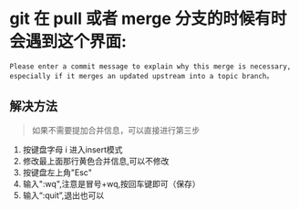 # git 在 pull 或者 merge 分支的时候有时会遇到这个界面:
```
Please enter a commit message to explain why this merge is necessary,
especially if it merges an updated upstream into a topic branch。
```

## 解决方法
> 如果不需要提加合并信息，可以直接进行第三步

1. 按键盘字母 i 进入insert模式
2. 修改最上面那行黄色合并信息,可以不修改
3. 按键盘左上角"Esc"
4. 输入":wq",注意是冒号+wq,按回车键即可（保存）
5. 输入“:quit”,退出也可以


